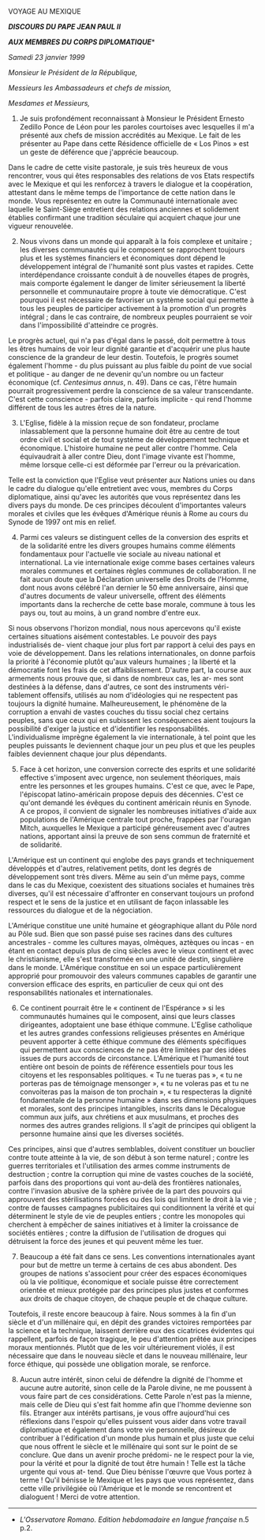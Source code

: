 VOYAGE AU MEXIQUE

***DISCOURS DU PAPE JEAN PAUL II***

***AUX MEMBRES DU CORPS DIPLOMATIQUE****

*Samedi 23 janvier 1999*

*Monsieur le Président de la République,*

*Messieurs les Ambassadeurs et chefs de mission,*

*Mesdames et Messieurs,*

1. Je suis profondément reconnaissant à Monsieur le Président Ernesto Zedillo Ponce de Léon pour les paroles courtoises avec lesquelles il m'a présenté aux chefs de mission accrédités au Mexique. Le fait de les présenter au Pape dans cette Résidence officielle de « Los Pinos » est un geste de déférence que j'apprécie beaucoup.

Dans le cadre de cette visite pastorale, je suis très heureux de vous rencontrer, vous qui êtes responsables des relations de vos Etats respectifs avec le Mexique et qui les renforcez à travers le dialogue et la coopération, attestant dans le même temps de l'importance de cette nation dans le monde. Vous représentez en outre la Communauté internationale avec laquelle le Saint-Siège entretient des relations anciennes et solidement établies confirmant une tradition séculaire qui acquiert chaque jour une vigueur renouvelée.

2. Nous vivons dans un monde qui apparaît à la fois complexe et unitaire ; les diverses communautés qui le composent se rapprochent toujours plus et les systèmes financiers et économiques dont dépend le développement intégral de l'humanité sont plus vastes et rapides. Cette interdépendance croissante conduit à de nouvelles étapes de progrès, mais comporte également le danger de limiter sérieusement la liberté personnelle et communautaire propre à toute vie démocratique. C'est pourquoi il est nécessaire de favoriser un système social qui permette à tous les peuples de participer activement à la promotion d'un progrès intégral ; dans le cas contraire, de nombreux peuples pourraient se voir dans l'impossibilité d'atteindre ce progrès.

Le progrès actuel, qui n'a pas d'égal dans le passé, doit permettre à tous les êtres humains de voir leur dignité garantie et d'acquérir une plus haute conscience de la grandeur de leur destin. Toutefois, le progrès soumet également l'homme - du plus puissant au plus faible du point de vue social et politique - au danger de ne devenir qu'un nombre ou un facteur économique (cf. *Centesimus annus*, n. 49). Dans ce cas, l'être humain pourrait progressivement perdre la conscience de sa valeur transcendante. C'est cette conscience - parfois claire, parfois implicite - qui rend l'homme différent de tous les autres êtres de la nature.

3. L'Eglise, fidèle à la mission reçue de son fondateur, proclame inlassablement que la personne humaine doit être au centre de tout ordre civil et social et de tout système de développement technique et économique. L'histoire humaine ne peut aller contre l'homme. Cela équivaudrait à aller contre Dieu, dont l'image vivante est l'homme, même lorsque celle-ci est déformée par l'erreur ou la prévarication.

Telle est la conviction que l'Eglise veut présenter aux Nations unies ou dans le cadre du dialogue qu'elle entretient avec vous, membres du Corps diplomatique, ainsi qu'avec les autorités que vous représentez dans les divers pays du monde. De ces principes découlent d'importantes valeurs morales et civiles que les évêques d'Amérique réunis à Rome au cours du Synode de 1997 ont mis en relief.

4. Parmi ces valeurs se distinguent celles de la conversion des esprits et de la solidarité entre les divers groupes humains comme éléments fondamentaux pour l'actuelle vie sociale au niveau national et international. La vie internationale exige comme bases certaines valeurs morales communes et certaines règles communes de collaboration. Il ne fait aucun doute que la Déclaration universelle des Droits de l'Homme, dont nous avons célébré l'an dernier le 50 ème anniversaire, ainsi que d'autres documents de valeur universelle, offrent des éléments importants dans la recherche de cette base morale, commune à tous les pays ou, tout au moins, à un grand nombre d'entre eux.

Si nous observons l'horizon mondial, nous nous apercevons qu'il existe certaines situations aisément contestables. Le pouvoir des pays industrialisés de- vient chaque jour plus fort par rapport à celui des pays en voie de développement. Dans les relations internationales, on donne parfois la priorité à l'économie plutôt qu'aux valeurs humaines ; la liberté et la démocratie font les frais de cet affaiblissement. D'autre part, la course aux armements nous prouve que, si dans de nombreux cas, les ar- mes sont destinées à la défense, dans d'autres, ce sont des instruments véri- tablement offensifs, utilisés au nom d'idéologies qui ne respectent pas toujours la dignité humaine. Malheureusement, le phénomène de la corruption a envahi de vastes couches du tissu social chez certains peuples, sans que ceux qui en subissent les conséquences aient toujours la possibilité d'exiger la justice et d'identifier les responsabilités. L'individualisme imprègne également la vie internationale, à tel point que les peuples puissants le deviennent chaque jour un peu plus et que les peuples faibles deviennent chaque jour plus dépendants.

5. Face à cet horizon, une conversion correcte des esprits et une solidarité effective s'imposent avec urgence, non seulement théoriques, mais entre les personnes et les groupes humains. C'est ce que, avec le Pape, l'épiscopat latino-américain propose depuis des décennies. C'est ce qu'ont demandé les évêques du continent américain réunis en Synode. A ce propos, il convient de signaler les nombreuses initiatives d'aide aux populations de l'Amérique centrale tout proche, frappées par l'ouragan Mitch, auxquelles le Mexique a participé généreusement avec d'autres nations, apportant ainsi la preuve de son sens commun de fraternité et de solidarité.

L'Amérique est un continent qui englobe des pays grands et techniquement développés et d'autres, relativement petits, dont les degrés de développement sont très divers. Même au sein d'un même pays, comme dans le cas du Mexique, coexistent des situations sociales et humaines très diverses, qu'il est nécessaire d'affronter en conservant toujours un profond respect et le sens de la justice et en utilisant de façon inlassable les ressources du dialogue et de la négociation.

L'Amérique constitue une unité humaine et géographique allant du Pôle nord au Pôle sud. Bien que son passé puise ses racines dans des cultures ancestrales - comme les cultures mayas, olmèques, aztèques ou incas - en étant en contact depuis plus de cinq siècles avec le vieux continent et avec le christianisme, elle s'est transformée en une unité de destin, singulière dans le monde. L'Amérique constitue en soi un espace particulièrement approprié pour promouvoir des valeurs communes capables de garantir une conversion efficace des esprits, en particulier de ceux qui ont des responsabilités nationales et internationales.

6. Ce continent pourrait être le « continent de l'Espérance » si les communautés humaines qui le composent, ainsi que leurs classes dirigeantes, adoptaient une base éthique commune. L'Eglise catholique et les autres grandes confessions religieuses présentes en Amérique peuvent apporter à cette éthique commune des éléments spécifiques qui permettent aux consciences de ne pas être limitées par des idées issues de purs accords de circonstance. L'Amérique et l'humanité tout entière ont besoin de points de référence essentiels pour tous les citoyens et les responsables politiques. « Tu ne tueras pas », « tu ne porteras pas de témoignage mensonger », « tu ne voleras pas et tu ne convoiteras pas la maison de ton prochain », « tu respecteras la dignité fondamentale de la personne humaine » dans ses dimensions physiques et morales, sont des principes intangibles, inscrits dans le Décalogue commun aux juifs, aux chrétiens et aux musulmans, et proches des normes des autres grandes religions. Il s'agit de principes qui obligent la personne humaine ainsi que les diverses sociétés.

Ces principes, ainsi que d'autres semblables, doivent constituer un bouclier contre toute atteinte à la vie, de son début à son terme naturel ; contre les guerres territoriales et l'utilisation des armes comme instruments de destruction ; contre la corruption qui mine de vastes couches de la société, parfois dans des proportions qui vont au-delà des frontières nationales, contre l'invasion abusive de la sphère privée de la part des pouvoirs qui approuvent des stérilisations forcées ou des lois qui limitent le droit à la vie ; contre de fausses campagnes publicitaires qui conditionnent la vérité et qui déterminent le style de vie de peuples entiers ; contre les monopoles qui cherchent à empêcher de saines initiatives et à limiter la croissance de sociétés entières ; contre la diffusion de l'utilisation de drogues qui détruisent la force des jeunes et qui peuvent même les tuer.

7. Beaucoup a été fait dans ce sens. Les conventions internationales ayant pour but de mettre un terme à certains de ces abus abondent. Des groupes de nations s'associent pour créer des espaces économiques où la vie politique, économique et sociale puisse être correctement orientée et mieux protégée par des principes plus justes et conformes aux droits de chaque citoyen, de chaque peuple et de chaque culture.

Toutefois, il reste encore beaucoup à faire. Nous sommes à la fin d'un siècle et d'un millénaire qui, en dépit des grandes victoires remportées par la science et la technique, laissent derrière eux des cicatrices évidentes qui rappellent, parfois de façon tragique, le peu d'attention prêtée aux principes moraux mentionnés. Plutôt que de les voir ultérieurement violés, il est nécessaire que dans le nouveau siècle et dans le nouveau millénaire, leur force éthique, qui possède une obligation morale, se renforce.

8. Aucun autre intérêt, sinon celui de défendre la dignité de l'homme et aucune autre autorité, sinon celle de la Parole divine, ne me poussent à vous faire part de ces considérations. Cette Parole n'est pas la mienne, mais celle de Dieu qui s'est fait homme afin que l'homme devienne son fils. Etranger aux intérêts partisans, je vous offre aujourd'hui ces réflexions dans l'espoir qu'elles puissent vous aider dans votre travail diplomatique et également dans votre vie personnelle, désireux de contribuer à l'édification d'un monde plus humain et plus juste que celui que nous offrent le siècle et le millénaire qui sont sur le point de se conclure. Que dans un avenir proche prédomi- ne le respect pour la vie, pour la vérité et pour la dignité de tout être humain ! Telle est la tâche urgente qui vous at- tend. Que Dieu bénisse l'œuvre que Vous portez à terme ! Qu'il bénisse le Mexique et les pays que vous représentez, dans cette ville privilégiée où l'Amérique et le monde se rencontrent et dialoguent ! Merci de votre attention.

* * *

* *L'Osservatore Romano. Edition hebdomadaire en langue française* n.5 p.2.